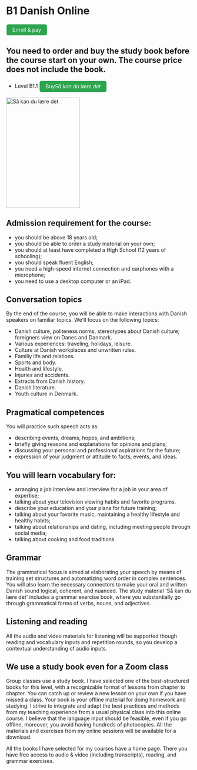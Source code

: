# B1 Danish Online

<style>
.btn {
  color: white;
  background-color: #2ea44f;
  border-color: rgba(27,31,35,.1);
  box-shadow: 0 0px 0 rgba(27,31,35,.1),inset 0 1px 0 hsla(0,0%,100%,.03);
  position: relative;
  display: inline-block;
  padding: 5px 16px;
  font-size: 14px
  font-weight: 500;
  line-height: 20px;
  white-space: nowrap;
  vertical-align: middle;
  cursor: pointer;
  border: 1px solid;
  border-radius: 6px;
  text-decoration: none;
}
</style>

<a class="btn" href="https://elenasokolova.podia.com/b1-1-danish-online">Enroll & pay</a>

## You need to order and buy the study book before the course start on your own. The course price does not include the book.

* Level B1.1 <a class="btn" href="https://gyldendal-uddannelse.dk/products/sa-kan-du-lare-det-bog-40351-9788702185676">Buy*Så kan du lære det*</a>

<img src="saa-kan-du-lære-det.png" alt="Så kan du lære det" width="200" height="300" />
   
## Admission requirement for the course:
* you should be above 18 years old;
* you should be able to order a study material on your own;
* you should at least have completed a High School (12 years of schooling);
* you should speak fluent English;
* you need a high-speed internet connection and earphones with a microphone;
* you need to use a desktop computer or an iPad.

## Conversation topics
By the end of the course, you will be able to make interactions with Danish speakers on familiar topics. 
We'll focus on the following topics: 
 * Danish culture, politeness norms, stereotypes about Danish culture; foreigners view on Danes and Danmark.
 * Various experiences: traveling, holidays, leisure.
 * Culture at Danish workplaces and unwritten rules.
 * Familiy life and relations.
 * Sports and body.
 * Health and lifestyle.
 * Injuries and accidents.
 * Extracts from Danish history.
 * Danish literature.
 * Youth culture in Denmark.
 
## Pragmatical competences
You will practice such speech acts as: 
* describing events, dreams, hopes, and ambitions; 
* briefly giving reasons and explanations for opinions and plans;
* discussing your personal and professional aspirations for the future;
* expression of your judgment or attitude to facts, events, and ideas. 

## You will learn vocabulary for:
* arranging a job interview and interview for a job in your area of expertise;
* talking about your television viewing habits and favorite programs.
* describe your education and your plans for future training;
* talking about your favorite music, maintaining a healthy lifestyle and healthy habits;
* talking about relationships and dating, including meeting people through social media;
* talking about cooking and food traditions. 

## Grammar 
The grammatical focus is aimed at elaborating your speech by means of training set structures and automatizing word order in complex sentences. You will also learn the necessary connectors to make your oral and written Danish sound logical, coherent, and nuanced.
The study material 'Så kan du lære det' includes a grammar exercise book, where you substantially go through grammatical forms of verbs, nouns, and adjectives. 
 
## Listening and reading
All the audio and video materials for listening will be supported though reading and vocabulary inputs and repetition rounds, so you develop a contextual understanding of audio inputs. 

## We use a study book even for a Zoom class 
Group classes use a study book. I have selected one of the best-structured books for this level, with a recognizable format of lessons from chapter to chapter. You can catch up or review a new lesson on your own if you have missed a class. Your book is your offline material for doing homework and studying. I strive to integrate and adapt the best practices and methods from my teaching experience from a usual physical class into this online course. I believe that the language input should be feasible, even if you go offline, moreover, you avoid 
having hundreds of photocopies. All the materials and exercises from my online sessions will be available for a download. 

All the books I have selected for my courses have a home page. There you have free access to audio & video (including transcripts), reading, and grammar exercises.
